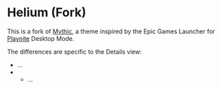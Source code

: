 # Helium (Fork)
This is a fork of [Mythic](https://github.com/darklinkpower/Helium), a theme inspired by the Epic Games Launcher for [Playnite](https://github.com/JosefNemec/Playnite) Desktop Mode.

The differences are specific to the Details view:
* ...
* * ...
